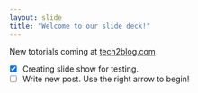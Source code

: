 ```yaml
---
layout: slide
title: "Welcome to our slide deck!"
---
```

New totorials coming at [tech2blog.com](https://www.tech2blog.com/)
- [x] Creating slide show for testing.
- [ ] Write new post.
Use the right arrow to begin!
